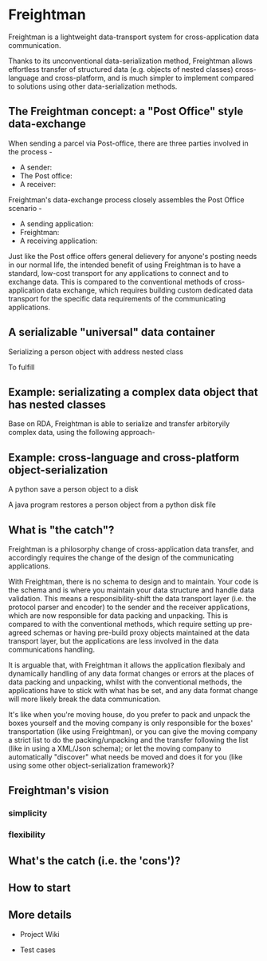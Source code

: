 # Freightman

Freightman is a lightweight data-transport system for cross-application data communication.

Thanks to its unconventional data-serialization method, Freightman allows effortless transfer of structured data (e.g. objects of nested classes) cross-language and cross-platform, and is much simpler to implement compared to solutions using other data-serialization methods.

## The Freightman concept: a "Post Office" style data-exchange

When sending a parcel via Post-office, there are three parties involved in the process - 
* A sender:
* The Post office:
* A receiver:

Freightman's data-exchange process closely assembles the Post Office scenario -

* A sending application:
* Freightman:
* A receiving application:

Just like the Post office offers general delievery for anyone's posting needs in our normal life, the intended benefit of using Freightman is to have a standard, low-cost transport for any applications to connect and to exchange data. This is compared to the conventional methods of cross-application data exchange, which requires building custom dedicated data transport for the specific data requirements of the communicating applications.

## A serializable "universal" data container 

Serializing a person object with address nested class


To fulfill 

## Example: serializating a complex data object that has nested classes

Base on RDA, Freightman is able to serialize and transfer arbitoryily complex data, using the following approach- 

## Example: cross-language and cross-platform object-serialization

A python save a person object to a disk

A java program restores a person object from a python disk file


## What is "the catch"?

Freightman is a philosorphy change of cross-application data transfer, and accordingly requires the change of the design of the communicating applications. 

With Freightman, there is no schema to design and to maintain. Your code is the schema and is where you maintain your data structure and handle data validation. This means a responsibility-shift the data transport layer (i.e. the protocol parser and encoder) to the sender and the receiver applications, which are now responsible for data packing and unpacking. This is compared to with the conventional methods, which require setting up pre-agreed schemas or having pre-build proxy objects maintained at the data transport layer, but the applications are less involved in the data communications handling.

It is arguable that, with Freightman it allows the application flexibaly and dynamically handling of any data format changes or errors at the places of data packing and unpacking, whilst with the conventional methods, the applications have to stick with what has be set, and any data format change will more likely break the data communication. 

It's like when you're moving house, do you prefer to pack and unpack the boxes yourself and the moving company is only responsible for the boxes' transportation (like using Freightman), or you can give the moving company a strict list to do the packing/unpacking and the transfer following the list (like in using a XML/Json schema); or let the moving company to automatically "discover" what needs be moved and does it for you (like using some other object-serialization framework)?

## Freightman's vision





### simplicity

### flexibility

## What's the catch (i.e. the 'cons')?




## How to start

## More details

* Project Wiki

* Test cases
